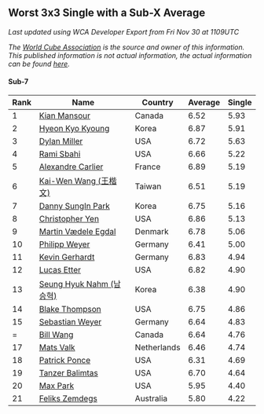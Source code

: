 ## Worst 3x3 Single with a Sub-X Average

*Last updated using WCA Developer Export from Fri Nov 30 at 1109UTC*

*The [World Cube Association](https://www.worldcubeassociation.org) is the source and owner of this information. This published information is not actual information, the actual information can be found [here](https://www.worldcubeassociation.org/results).*

#### Sub-7

|Rank|Name|Country|Average|Single|  
|--|--|--|--|--|  
|1|[Kian Mansour](https://www.worldcubeassociation.org/persons/2015MANS03)|Canada|6.52|5.93|  
|2|[Hyeon Kyo Kyoung](https://www.worldcubeassociation.org/persons/2013KYOU01)|Korea|6.87|5.91|  
|3|[Dylan Miller](https://www.worldcubeassociation.org/persons/2015MILL01)|USA|6.72|5.63|  
|4|[Rami Sbahi](https://www.worldcubeassociation.org/persons/2011SBAH01)|USA|6.66|5.22|  
|5|[Alexandre Carlier](https://www.worldcubeassociation.org/persons/2012CARL03)|France|6.89|5.19|  
|6|[Kai-Wen Wang (王楷文)](https://www.worldcubeassociation.org/persons/2015WANG09)|Taiwan|6.51|5.19|  
|7|[Danny SungIn Park](https://www.worldcubeassociation.org/persons/2015PARK13)|Korea|6.75|5.16|  
|8|[Christopher Yen](https://www.worldcubeassociation.org/persons/2016YENC01)|USA|6.86|5.13|  
|9|[Martin Vædele Egdal](https://www.worldcubeassociation.org/persons/2013EGDA02)|Denmark|6.78|5.06|  
|10|[Philipp Weyer](https://www.worldcubeassociation.org/persons/2010WEYE01)|Germany|6.41|5.00|  
|11|[Kevin Gerhardt](https://www.worldcubeassociation.org/persons/2013GERH01)|Germany|6.83|4.94|  
|12|[Lucas Etter](https://www.worldcubeassociation.org/persons/2011ETTE01)|USA|6.82|4.90|  
|13|[Seung Hyuk Nahm (남승혁)](https://www.worldcubeassociation.org/persons/2013NAHM01)|Korea|6.38|4.90|  
|14|[Blake Thompson](https://www.worldcubeassociation.org/persons/2010THOM03)|USA|6.75|4.86|  
|15|[Sebastian Weyer](https://www.worldcubeassociation.org/persons/2010WEYE02)|Germany|6.64|4.83|  
|=|[Bill Wang](https://www.worldcubeassociation.org/persons/2010WANG68)|Canada|6.64|4.76|  
|17|[Mats Valk](https://www.worldcubeassociation.org/persons/2007VALK01)|Netherlands|6.46|4.74|  
|18|[Patrick Ponce](https://www.worldcubeassociation.org/persons/2012PONC02)|USA|6.31|4.69|  
|19|[Tanzer Balimtas](https://www.worldcubeassociation.org/persons/2013BALI01)|USA|6.70|4.64|  
|20|[Max Park](https://www.worldcubeassociation.org/persons/2012PARK03)|USA|5.95|4.40|  
|21|[Feliks Zemdegs](https://www.worldcubeassociation.org/persons/2009ZEMD01)|Australia|5.80|4.22|  
